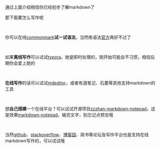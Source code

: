 通过上面介绍相信你已经初步了解markdown了

那下面要怎么写作呢

<br />

你可以在线[commonmark](https://spec.commonmark.org/dingus/)**试一试语法**，当然练语法[官方](https://commonmark.org/help/tutorial/)再好不过了

<br />

如果**离线写作**可以试试[typora](https://www.typora.io/)，她是即时处理的，刚开始可能会不习惯，相信后期你会爱上她的

<br />

**在线写作**的话可以试试[mdeditor](https://www.zybuluo.com/mdeditor)，或者有道笔记、石墨等其他支持markdown的工具

<br />

想**自己搭建**一个在线平台？可以试试开源项目[zzzhan-markdown-notepad](https://github.com/zzzhan/markdown-notepad)，这是效果[markdown-notepad](https://zlogs.net/markdown-notepad/)，输完文字，别忘记点预览哦

<br />

当然[github](<https://github.com/>)、[stackoverflow](<https://stackoverflow.com/>)、[博客园](https://www.cnblogs.com)、简书等论坛及写作平台也是支持在线markdown写作的，可以试试哦
